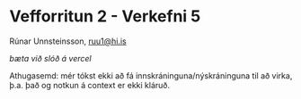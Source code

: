 # Vefforritun 2 - Verkefni 5

Rúnar Unnsteinsson, ruu1@hi.is

_bæta við slóð á vercel_

Athugasemd: mér tókst ekki að fá innskráninguna/nýskráninguna til að virka, þ.a. það og notkun á context er ekki kláruð.